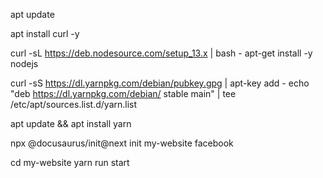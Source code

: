 apt update

apt install curl -y

curl -sL https://deb.nodesource.com/setup_13.x | bash -
apt-get install -y nodejs

curl -sS https://dl.yarnpkg.com/debian/pubkey.gpg | apt-key add -
echo "deb https://dl.yarnpkg.com/debian/ stable main" | tee /etc/apt/sources.list.d/yarn.list

apt update && apt install yarn

npx @docusaurus/init@next init my-website facebook

cd my-website
yarn run start
